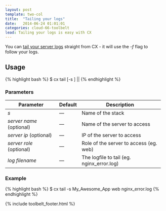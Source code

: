 ```yaml
---
layout: post
template: two-col
title:  "Tailing your logs"
date:   2014-06-24 01:01:01
categories: cloud-66-toolbelt
lead: Tailing your logs is easy with CX
---
```


You can [tail your server logs](http://unixhelp.ed.ac.uk/CGI/man-cgi?tail) straight from CX - it will use the _-f_ flag to follow your logs.

## Usage
{% highlight bash %}
$ cx tail [-s <stack>] <server name>|<server ip>|<server role> <log filename>
{% endhighlight %}

<h3>Parameters</h3>
<table class='table table-bordered table-striped table-small'>
    <thead>
        <tr>
            <th align="center">Parameter</th>
            <th align="center">Default</th>
            <th align="center">Description</th>
        </tr>
    </thead>
    <tbody>
        <tr>
            <td><i>s</i></td>
            <td>&mdash;</td>
            <td>Name of the stack</td>
        </tr>
        <tr>
            <td><i>server name</i> (optional)</td>
            <td>&mdash;</td>
            <td>Name of the server to access</td>
        </tr>
        <tr>
            <td><i>server ip</i> (optional)</td>
            <td>&mdash;</td>
            <td>IP of the server to access</td>
        </tr>
        <tr>
            <td><i>server role</i> (optional)</td>
            <td>&mdash;</td>
            <td>Role of the server to access (eg. web)</td>
        </tr>
       <tr>
            <td><i>log filename</i></td>
            <td>&mdash;</td>
            <td>The logfile to tail (eg. nginx_error.log)</td>
        </tr>
    </tbody>
</table>

<h3>Example</h3>
{% highlight bash %}
$ cx tail -s My_Awesome_App web nginx_error.log
{% endhighlight %}

{% include toolbelt_footer.html %}